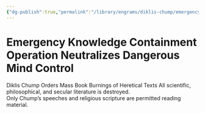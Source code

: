 ```yaml
---
{"dg-publish":true,"permalink":"/library/engrams/diklis-chump/emergency-knowledge-containment-operation-neutralizes-dangerous-mind-control/","tags":["DC/Religion","DC/AS3"]}
---
```


# Emergency Knowledge Containment Operation Neutralizes Dangerous Mind Control
Diklis Chump Orders Mass Book Burnings of Heretical Texts
	All scientific, philosophical, and secular literature is destroyed.  
	Only Chump’s speeches and religious scripture are permitted reading material.
